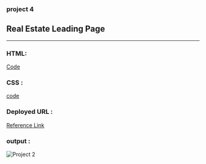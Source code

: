 ### project 4

## Real Estate Leading Page
----
### HTML:
[Code](./index.html)

### CSS :
[code](./Style.css)

### Deployed URL :
[Reference Link](https://realestate-landing-page-htmlcss.netlify.app/)


### output :
![Project 2](./Real%20Estate%20-%20Desktop.png)
